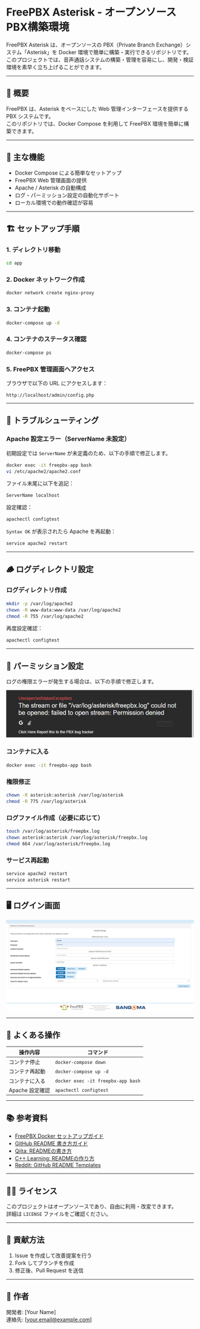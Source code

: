# FreePBX Asterisk - オープンソースPBX構築環境

FreePBX Asterisk は、オープンソースの PBX（Private Branch Exchange）システム「Asterisk」を Docker 環境で簡単に構築・実行できるリポジトリです。  
このプロジェクトでは、音声通話システムの構築・管理を容易にし、開発・検証環境を素早く立ち上げることができます。

---

## 📘 概要

FreePBX は、Asterisk をベースにした Web 管理インターフェースを提供する PBX システムです。  
このリポジトリでは、Docker Compose を利用して FreePBX 環境を簡単に構築できます。

---

## 🧩 主な機能

- Docker Compose による簡単なセットアップ  
- FreePBX Web 管理画面の提供  
- Apache / Asterisk の自動構成  
- ログ・パーミッション設定の自動化サポート  
- ローカル環境での動作確認が容易  

---

## 🏗️ セットアップ手順

### 1. ディレクトリ移動
```bash
cd app
```

### 2. Docker ネットワーク作成
```bash
docker network create nginx-proxy
```

### 3. コンテナ起動
```bash
docker-compose up -d
```

### 4. コンテナのステータス確認
```bash
docker-compose ps
```

### 5. FreePBX 管理画面へアクセス
ブラウザで以下の URL にアクセスします：
```
http://localhost/admin/config.php
```

---

## 🧰 トラブルシューティング

### Apache 設定エラー（ServerName 未設定）
初期設定では `ServerName` が未定義のため、以下の手順で修正します。

```bash
docker exec -it freepbx-app bash
vi /etc/apache2/apache2.conf
```

ファイル末尾に以下を追記：
```
ServerName localhost
```

設定確認：
```bash
apachectl configtest
```

`Syntax OK` が表示されたら Apache を再起動：
```bash
service apache2 restart
```

---

## 🪵 ログディレクトリ設定

### ログディレクトリ作成
```bash
mkdir -p /var/log/apache2
chown -R www-data:www-data /var/log/apache2
chmod -R 755 /var/log/apache2
```

再度設定確認：
```bash
apachectl configtest
```

---

## 🔐 パーミッション設定

ログの権限エラーが発生する場合は、以下の手順で修正します。

![ログ権限エラー](./imgaes/log_permission.png)

### コンテナに入る
```bash
docker exec -it freepbx-app bash
```

### 権限修正
```bash
chown -R asterisk:asterisk /var/log/asterisk
chmod -R 775 /var/log/asterisk
```

### ログファイル作成（必要に応じて）
```bash
touch /var/log/asterisk/freepbx.log
chown asterisk:asterisk /var/log/asterisk/freepbx.log
chmod 664 /var/log/asterisk/freepbx.log
```

### サービス再起動
```bash
service apache2 restart
service asterisk restart
```

---

## 🖥️ ログイン画面

![ログイン画面](./imgaes/login.png)

---

## 🧩 よくある操作

| 操作内容 | コマンド |
|-----------|-----------|
| コンテナ停止 | `docker-compose down` |
| コンテナ再起動 | `docker-compose up -d` |
| コンテナに入る | `docker exec -it freepbx-app bash` |
| Apache 設定確認 | `apachectl configtest` |

---

## 📚 参考資料

- [FreePBX Docker セットアップガイド](https://cloudinfrastructureservices.co.uk/how-to-setup-freepbx-using-docker-build-freepbx-docker-container/)
- [GitHub README 書き方ガイド](https://docs.github.com/ja/get-started/writing-on-github/getting-started-with-writing-and-formatting-on-github/basic-writing-and-formatting-syntax)
- [Qiita: READMEの書き方](https://qiita.com/shun198/items/c983c713452c041ef787)
- [C++ Learning: READMEの作り方](https://cpp-learning.com/readme/)
- [Reddit: GitHub README Templates](https://www.reddit.com/r/programming/comments/l0mgcy/github_readme_templates_creating_a_good_readme_is/?tl=ja)

---

## 🧑‍💻 ライセンス

このプロジェクトはオープンソースであり、自由に利用・改変できます。  
詳細は `LICENSE` ファイルをご確認ください。

---

## 💬 貢献方法

1. Issue を作成して改善提案を行う  
2. Fork してブランチを作成  
3. 修正後、Pull Request を送信  

---

## 🏁 作者

開発者: [Your Name]  
連絡先: [your.email@example.com]
